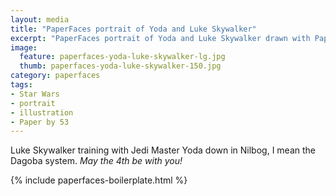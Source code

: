 ```yaml
---
layout: media
title: "PaperFaces portrait of Yoda and Luke Skywalker"
excerpt: "PaperFaces portrait of Yoda and Luke Skywalker drawn with Paper by 53 on an iPad."
image: 
  feature: paperfaces-yoda-luke-skywalker-lg.jpg
  thumb: paperfaces-yoda-luke-skywalker-150.jpg
category: paperfaces
tags: 
- Star Wars
- portrait
- illustration
- Paper by 53
---
```


Luke Skywalker training with Jedi Master Yoda down in Nilbog, I mean the Dagoba system. *May the 4th be with you!*

{% include paperfaces-boilerplate.html %}